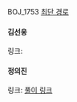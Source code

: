 BOJ_1753 [최단 경로](https://www.acmicpc.net/problem/1753)<br>

#### 김선웅
링크: 

#### 정의진
링크: [풀이 링크](https://github.com/uijin-j/algorithm-coding-test/blob/main/%EB%B0%B1%EC%A4%80/Gold/1753.%E2%80%85%EC%B5%9C%EB%8B%A8%EA%B2%BD%EB%A1%9C/%EC%B5%9C%EB%8B%A8%EA%B2%BD%EB%A1%9C.java)
